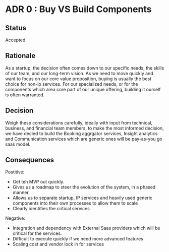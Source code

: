 # ADR 0 : Buy VS Build Components

## Status  
Accepted

## Rationale 
As a startup, the decision often comes down to our specific needs, the skills of our team, and our long-term vision.
As we need to move quickly and want to focus on our core value proposition, buying is usually the best choice for non-ip services.
For our specialized needs, or for the components which area core part of our unique offering, building it ourself is often warranted.

## Decision   
Weigh these considerations carefully, ideally with input from technical, business, and financial team members, to make the most informed decision, we have decied to build the Booking aggrgator services, 
Insight analytics and Communication services which are generic ones will be pay-as-you go saas model. 

## Consequences  
Postitive:
+ Get teh MVP out quickly.
+ Gives us a roadmap to steer the evolution of the system, in a phased manner. 
+ Allows us to separate startup, IP services and heavily used generic components into their own processes to allow them to scale 
+ Clearly identifies the critical services

Negative:  
+ Integration and dependency with External Saas providers which will be critical for the services.
+ Difficult to execute quickly if we need more advanced features
+ Scaling cost and vendor lock in for services